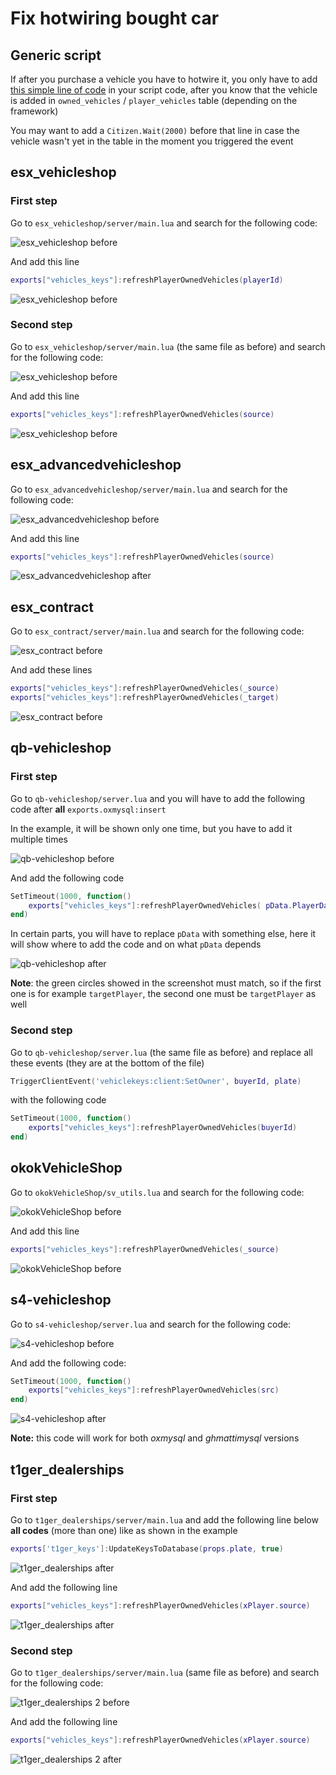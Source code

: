 # Fix hotwiring bought car

## Generic script
If after you purchase a vehicle you have to hotwire it, you only have to add [this simple line of code](client/refreshMineOwnedVehicles.md) in your script code, after you know that the vehicle is added in `owned_vehicles` / `player_vehicles` table (depending on the framework)

You may want to add a `Citizen.Wait(2000)` before that line in case the vehicle wasn't yet in the table in the moment you triggered the event

## esx_vehicleshop

### First step

Go to `esx_vehicleshop/server/main.lua` and search for the following code:

![esx_vehicleshop before](images_dealership_scripts/esx_vehicleshop_setVehicleOwnedPlayerId_before.png)

And add this line 
```lua
exports["vehicles_keys"]:refreshPlayerOwnedVehicles(playerId)
```

![esx_vehicleshop before](images_dealership_scripts/esx_vehicleshop_setVehicleOwnedPlayerId_after.png)

### Second step

Go to `esx_vehicleshop/server/main.lua` (the same file as before) and search for the following code:

![esx_vehicleshop before](images_dealership_scripts/esx_vehicleshop_buyVehicle_before.png)

And add this line 
```lua
exports["vehicles_keys"]:refreshPlayerOwnedVehicles(source)
```

![esx_vehicleshop before](images_dealership_scripts/esx_vehicleshop_buyVehicle_after.png)

## esx_advancedvehicleshop
Go to `esx_advancedvehicleshop/server/main.lua` and search for the following code:

![esx_advancedvehicleshop before](images_dealership_scripts/esx_advancedvehicleshop_before.png)

And add this line 
```lua
exports["vehicles_keys"]:refreshPlayerOwnedVehicles(source)
```


![esx_advancedvehicleshop after](images_dealership_scripts/esx_advancedvehicleshop_after.png)

## esx_contract
Go to `esx_contract/server/main.lua` and search for the following code:

![esx_contract before](images_dealership_scripts/esx_contract_before.png)

And add these lines
```lua
exports["vehicles_keys"]:refreshPlayerOwnedVehicles(_source)
exports["vehicles_keys"]:refreshPlayerOwnedVehicles(_target)
```

![esx_contract before](images_dealership_scripts/esx_contract_after.png)

## qb-vehicleshop

### First step

Go to `qb-vehicleshop/server.lua` and you will have to add the following code after **all** `exports.oxmysql:insert` 

In the example, it will be shown only one time, but you have to add it multiple times

![qb-vehicleshop before](images_dealership_scripts/qb-vehicleshop_before.png)

And add the following code

```lua
SetTimeout(1000, function() 
    exports["vehicles_keys"]:refreshPlayerOwnedVehicles( pData.PlayerData.source )
end)
```

In certain parts, you will have to replace `pData` with something else, here it will show where to add the code and on what `pData` depends

![qb-vehicleshop after](images_dealership_scripts/qb-vehicleshop_after.png)

**Note**: the green circles showed in the screenshot must match, so if the first one is for example `targetPlayer`, the second one must be `targetPlayer` as well

### Second step

Go to `qb-vehicleshop/server.lua` (the same file as before) and replace all these events (they are at the bottom of the file)
```lua
TriggerClientEvent('vehiclekeys:client:SetOwner', buyerId, plate)
``` 

with the following code

```lua
SetTimeout(1000, function() 
    exports["vehicles_keys"]:refreshPlayerOwnedVehicles(buyerId)
end)
```


## okokVehicleShop

Go to `okokVehicleShop/sv_utils.lua` and search for the following code:

![okokVehicleShop before](images_dealership_scripts/okokVehicleShop_before.png)

And add this line 
```lua
exports["vehicles_keys"]:refreshPlayerOwnedVehicles(_source)
```

![okokVehicleShop before](images_dealership_scripts/okokVehicleShop_after.png)

## s4-vehicleshop

Go to `s4-vehicleshop/server.lua` and search for the following code:

![s4-vehicleshop before](images_dealership_scripts/s4-vehicleshop_before.png)

And add the following code:
```lua
SetTimeout(1000, function() 
    exports["vehicles_keys"]:refreshPlayerOwnedVehicles(src)
end)
```

![s4-vehicleshop after](images_dealership_scripts/s4-vehicleshop_after.png)

**Note:** this code will work for both _oxmysql_ and _ghmattimysql_ versions

## t1ger_dealerships

### First step

Go to `t1ger_dealerships/server/main.lua` and add the following line below **all codes** (more than one) like as shown in the example

```lua
exports['t1ger_keys']:UpdateKeysToDatabase(props.plate, true)
```

![t1ger_dealerships after](images_dealership_scripts/t1ger_dealerships_before.png)

And add the following line
```lua
exports["vehicles_keys"]:refreshPlayerOwnedVehicles(xPlayer.source)
```

![t1ger_dealerships after](images_dealership_scripts/t1ger_dealerships_after.png)

### Second step

Go to `t1ger_dealerships/server/main.lua` (same file as before) and search for the following code:

![t1ger_dealerships 2 before](images_dealership_scripts/t1ger_dealerships2_before.png)

And add the following line
```lua
exports["vehicles_keys"]:refreshPlayerOwnedVehicles(xPlayer.source)
```

![t1ger_dealerships 2 after](images_dealership_scripts/t1ger_dealerships2_after.png)